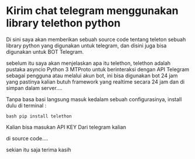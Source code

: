 # Kirim chat telegram menggunakan library telethon python

Di sini saya akan memberikan sebuah source code tentang teleton sebuah library python yang digunakan untuk telegram, dan disini juga bisa digunakan untuk BOT Telegram.

sebelum itu saya akan menjelaskan apa itu telethon, telethon adalah pustaka asyncio Python 3 MTProto untuk berinteraksi dengan API Telegram sebagai pengguna atau melalui akun bot, ini bisa digunakan bot 24 jam yang pastinya kalian butuh framework yang realtime secara 24 jam dan di simpan dalam server....

Tanpa basa basi langsung masuk kedalam sebuah configurasinya, install dulu di terminal :

```bash pip install telethon```

Kalian bisa masukan API KEY Dari telegram kalian

di source code....

sekian itu saja terima kasih
